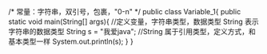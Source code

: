 /*
	常量：字符串，双引号，包裹，"0-n"
*/
public class Variable_1{
	public static void main(String[] args){
		//定义变量，字符串类型，数据类型 String 表示字符串的数据类型
		String s = "我爱java";
		//String 属于引用类型，定义方式，和基本类型一样
		System.out.println(s);
	}
}
